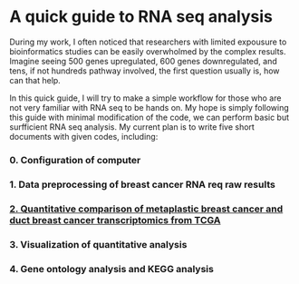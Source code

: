 # A quick guide to RNA seq analysis
During my work, I often noticed that researchers with limited expousure to bioinformatics studies can be easily overwholmed by the complex results. Imagine seeing 500 genes upregulated, 600 genes downregulated, and tens, if not hundreds pathway involved, the first question usually is, how can that help.

In this quick guide, I will try to make a simple workflow for those who are not very familiar with RNA seq to be hands on. My hope is simply following this guide with minimal modification of the code, we can perform basic but surfficient RNA seq analysis.
My current plan is to write five short documents with given codes, including:
### 0. Configuration of computer
### 1. Data preprocessing of breast cancer RNA req raw results
### [2. Quantitative comparison of metaplastic breast cancer and duct breast cancer transcriptomics from TCGA](./2_TCGA_Breast_Cancer/TCGA_Breast_Cancer.md)
### 3. Visualization of quantitative analysis
### 4. Gene ontology analysis and KEGG analysis
